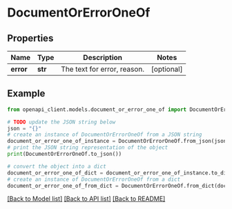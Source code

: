 # DocumentOrErrorOneOf


## Properties

Name | Type | Description | Notes
------------ | ------------- | ------------- | -------------
**error** | **str** | The text for error, reason. | [optional] 

## Example

```python
from openapi_client.models.document_or_error_one_of import DocumentOrErrorOneOf

# TODO update the JSON string below
json = "{}"
# create an instance of DocumentOrErrorOneOf from a JSON string
document_or_error_one_of_instance = DocumentOrErrorOneOf.from_json(json)
# print the JSON string representation of the object
print(DocumentOrErrorOneOf.to_json())

# convert the object into a dict
document_or_error_one_of_dict = document_or_error_one_of_instance.to_dict()
# create an instance of DocumentOrErrorOneOf from a dict
document_or_error_one_of_from_dict = DocumentOrErrorOneOf.from_dict(document_or_error_one_of_dict)
```
[[Back to Model list]](../README.md#documentation-for-models) [[Back to API list]](../README.md#documentation-for-api-endpoints) [[Back to README]](../README.md)


